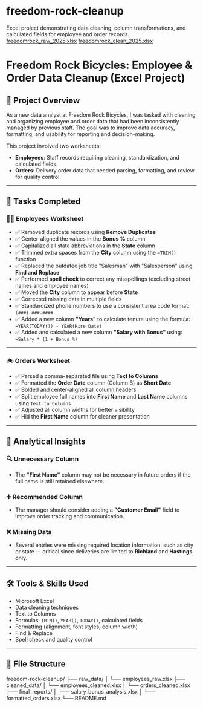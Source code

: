 # freedom-rock-cleanup
Excel project demonstrating data cleaning, column transformations, and calculated fields for employee and order records.
[freedomrock_raw_2025.xlsx](https://github.com/user-attachments/files/21559352/freedomrock_raw_2025.xlsx)
[freedomrock_clean_2025.xlsx](https://github.com/user-attachments/files/21559354/freedomrock_clean_2025.xlsx)
# Freedom Rock Bicycles: Employee & Order Data Cleanup (Excel Project)

## 📌 Project Overview
As a new data analyst at Freedom Rock Bicycles, I was tasked with cleaning and organizing employee and order data that had been inconsistently managed by previous staff. The goal was to improve data accuracy, formatting, and usability for reporting and decision-making.

This project involved two worksheets:
- **Employees**: Staff records requiring cleaning, standardization, and calculated fields.
- **Orders**: Delivery order data that needed parsing, formatting, and review for quality control.

---

## 🧾 Tasks Completed

### 🧑‍💼 Employees Worksheet
- ✅ Removed duplicate records using **Remove Duplicates**
- ✅ Center-aligned the values in the **Bonus %** column
- ✅ Capitalized all state abbreviations in the **State** column
- ✅ Trimmed extra spaces from the **City** column using the `=TRIM()` function
- ✅ Replaced the outdated job title "Salesman" with "Salesperson" using **Find and Replace**
- ✅ Performed **spell check** to correct any misspellings (excluding street names and employee names)
- ✅ Moved the **City** column to appear before **State**
- ✅ Corrected missing data in multiple fields
- ✅ Standardized phone numbers to use a consistent area code format: `(###) ###-####`
- ✅ Added a new column **"Years"** to calculate tenure using the formula:  
  `=YEAR(TODAY()) - YEAR(Hire Date)`
- ✅ Added and calculated a new column **"Salary with Bonus"** using:  
  `=Salary * (1 + Bonus %)`

---

### 🚲 Orders Worksheet
- ✅ Parsed a comma-separated file using **Text to Columns**
- ✅ Formatted the **Order Date** column (Column B) as **Short Date**
- ✅ Bolded and center-aligned all column headers
- ✅ Split employee full names into **First Name** and **Last Name** columns using `Text to Columns`
- ✅ Adjusted all column widths for better visibility
- ✅ Hid the **First Name** column for cleaner presentation

---

## 🧠 Analytical Insights

### 🔍 Unnecessary Column
- The **"First Name"** column may not be necessary in future orders if the full name is still retained elsewhere.

### ➕ Recommended Column
- The manager should consider adding a **"Customer Email"** field to improve order tracking and communication.

### ❌ Missing Data
- Several entries were missing required location information, such as city or state — critical since deliveries are limited to **Richland** and **Hastings** only.

---

## 🛠️ Tools & Skills Used
- Microsoft Excel
- Data cleaning techniques
- Text to Columns
- Formulas: `TRIM()`, `YEAR()`, `TODAY()`, calculated fields
- Formatting (alignment, font styles, column width)
- Find & Replace
- Spell check and quality control

---

## 📁 File Structure
freedom-rock-cleanup/
├── raw_data/
│ └── employees_raw.xlsx
├── cleaned_data/
│ └── employees_cleaned.xlsx
│ └── orders_cleaned.xlsx
├── final_reports/
│ └── salary_bonus_analysis.xlsx
│ └── formatted_orders.xlsx
└── README.md
